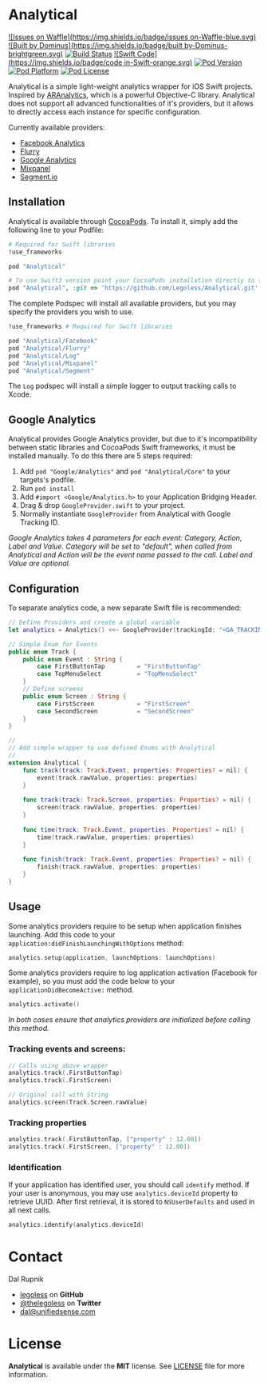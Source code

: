 # Analytical

[![Issues on Waffle](https://img.shields.io/badge/issues on-Waffle-blue.svg)](http://waffle.io/legoless/Analytical)
[![Built by Dominus](https://img.shields.io/badge/built by-Dominus-brightgreen.svg)](http://github.com/legoless/Dominus)
[![Build Status](https://travis-ci.org/Legoless/Analytical.svg)](https://travis-ci.org/legoless/Analytical)
[![Swift Code](https://img.shields.io/badge/code in-Swift-orange.svg)](http://github.com/legoless/Analytical)
[![Pod Version](http://img.shields.io/cocoapods/v/Analytical.svg?style=flat)](http://cocoadocs.org/docsets/Analytical/)
[![Pod Platform](http://img.shields.io/cocoapods/p/Analytical.svg?style=flat)](http://cocoadocs.org/docsets/Analytical/)
[![Pod License](http://img.shields.io/cocoapods/l/Analytical.svg?style=flat)](http://opensource.org/licenses/MIT)

Analytical is a simple light-weight analytics wrapper for iOS Swift projects. Inspired by [ARAnalytics](https://github.com/orta/ARAnalytics), which is a powerful Objective-C library. Analytical does not support all advanced functionalities of it's providers, but it allows to directly access each instance for specific configuration.


Currently available providers:

- [Facebook Analytics](https://developers.facebook.com/products/analytics)
- [Flurry](https://github.com/flurry/flurry-ios-sdk)
- [Google Analytics](https://developers.google.com/analytics/devguides/collection/ios/v3/)
- [Mixpanel](https://mixpanel.com/help/reference/ios)
- [Segment.io](https://segment.com/docs/sources/mobile/ios/)

## Installation

Analytical is available through [CocoaPods](http://cocoapods.org). To install
it, simply add the following line to your Podfile:

```ruby
# Required for Swift libraries
!use_frameworks

pod "Analytical"

# To use Swift3 version point your CocoaPods installation directly to this repository. 0.2.x are Swift 2.x versions.
pod "Analytical", :git => 'https://github.com/Legoless/Analytical.git'
```

The complete Podspec will install all available providers, but you may specify the providers you wish to use.

```ruby
!use_frameworks # Required for Swift libraries

pod "Analytical/Facebook"
pod "Analytical/Flurry"
pod "Analytical/Log"
pod "Analytical/Mixpanel"
pod "Analytical/Segment"
```
The `Log` podspec will install a simple logger to output tracking calls to Xcode.

## Google Analytics

Analytical provides Google Analytics provider, but due to it's incompatibility between static libraries and CocoaPods Swift frameworks, it must be installed manually. To do this there are 5 steps required:

1. Add `pod "Google/Analytics"` and `pod "Analytical/Core"` to your targets's podfile.
2. Run `pod install`
3. Add `#import <Google/Analytics.h>` to your Application Bridging Header.
4. Drag & drop `GoogleProvider.swift` to your project.
5. Normally instantiate `GoogleProvider` from Analytical with Google Tracking ID.

*Google Analytics takes 4 parameters for each event: Category, Action, Label and Value. Category will be set to "default", when called from Analytical and Action will be the event name passed to the call. Label and Value are optional.*

## Configuration

To separate analytics code, a new separate Swift file is recommended:

```swift
// Define Providers and create a global variable
let analytics = Analytics() <<~ GoogleProvider(trackingId: "<GA_TRACKING_ID>") <<~ MixpanelProvider(token: "<MIXPANEL_TOKEN>") <<~ FacebookProvider()

// Simple Enum for Events
public enum Track {
    public enum Event : String {
        case FirstButtonTap         = "FirstButtonTap"
        case TopMenuSelect          = "TopMenuSelect"
    }
    // Define screens
    public enum Screen : String {
        case FirstScreen            = "FirstScreen"
        case SecondScreen           = "SecondScreen"
    }
}

//
// Add simple wrapper to use defined Enums with Analytical
//
extension Analytical {
    func track(track: Track.Event, properties: Properties? = nil) {
        event(track.rawValue, properties: properties)
    }
    
    func track(track: Track.Screen, properties: Properties? = nil) {
        screen(track.rawValue, properties: properties)
    }
    
    func time(track: Track.Event, properties: Properties? = nil) {
        time(track.rawValue, properties: properties)
    }
    
    func finish(track: Track.Event, properties: Properties? = nil) {
        finish(track.rawValue, properties: properties)
    }
}
```

## Usage

Some analytics providers require to be setup when application finishes launching. Add this code to your `application:didFinishLaunchingWithOptions` method:

```swift
analytics.setup(application, launchOptions: launchOptions)
```

Some analytics providers require to log application activation (Facebook for example), so you must add the code below to your `applicationDidBecomeActive:` method.

```swift
analytics.activate()
```

*In both cases ensure that analytics providers are initialized before calling this method.*

### Tracking events and screens:

```swift
// Calls using above wrapper
analytics.track(.FirstButtonTap)
analytics.track(.FirstScreen)

// Original call with String
analytics.screen(Track.Screen.rawValue)
```

### Tracking properties

```swift
analytics.track(.FirstButtonTap, ["property" : 12.00])
analytics.track(.FirstScreen, ["property" : 12.00])
```

### Identification

If your application has identified user, you should call `identify` method. If your user is anonymous, you may use `analytics.deviceId` property to retrieve UUID. After first retrieval, it is stored to `NSUserDefaults` and used in all next calls.

```swift
analytics.identify(analytics.deviceId)
```

Contact
======

Dal Rupnik

- [legoless](https://github.com/legoless) on **GitHub**
- [@thelegoless](https://twitter.com/thelegoless) on **Twitter**
- [dal@unifiedsense.com](mailto:dal@unifiedsense.com)

License
======

**Analytical** is available under the **MIT** license. See [LICENSE](https://github.com/Legoless/Analytical/blob/master/LICENSE) file for more information.
